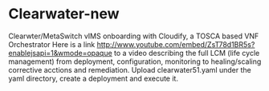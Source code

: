 # Clearwater-new
Clearwter/MetaSwitch vIMS onboarding with Cloudify, a TOSCA based VNF Orchestrator
Here is a link http://www.youtube.com/embed/ZsT78d1BR5s?enablejsapi=1&wmode=opaque to a video describing the full LCM (life cycle management) from deployment, configuration, monitoring to healing/scaling corrective acctions and remediation. Upload clearwater51.yaml under the yaml directory, create a deployment and execute it.
